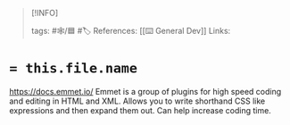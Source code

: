 
> [!INFO]
> 
> tags:  #🕸️/🟦 #🏷️ 
> References:  [[⌨️ General Dev]]
> Links: 



# `= this.file.name`

https://docs.emmet.io/
Emmet is a group of plugins for high speed coding and editing in HTML and XML. Allows you to write shorthand CSS like expressions and then expand them out. Can  help increase coding time.
